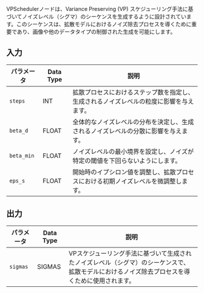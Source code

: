 
VPSchedulerノードは、Variance Preserving (VP) スケジューリング手法に基づいてノイズレベル（シグマ）のシーケンスを生成するように設計されています。このシーケンスは、拡散モデルにおけるノイズ除去プロセスを導くために重要であり、画像や他のデータタイプの制御された生成を可能にします。

## 入力

| パラメータ   | Data Type | 説明                                                                                                                                      |
|-------------|-------------|--------------------------------------------------------------------------------------------------------------------------------------------------|
| `steps`     | INT         | 拡散プロセスにおけるステップ数を指定し、生成されるノイズレベルの粒度に影響を与えます。                              |
| `beta_d`    | FLOAT       | 全体的なノイズレベルの分布を決定し、生成されるノイズレベルの分散に影響を与えます。                                 |
| `beta_min`  | FLOAT       | ノイズレベルの最小境界を設定し、ノイズが特定の閾値を下回らないようにします。                              |
| `eps_s`     | FLOAT       | 開始時のイプシロン値を調整し、拡散プロセスにおける初期ノイズレベルを微調整します。                                    |

## 出力

| パラメータ   | Data Type | 説明                                                                                   |
|-------------|-------------|-----------------------------------------------------------------------------------------------|
| `sigmas`    | SIGMAS      | VPスケジューリング手法に基づいて生成されたノイズレベル（シグマ）のシーケンスで、拡散モデルにおけるノイズ除去プロセスを導くために使用されます。 |
